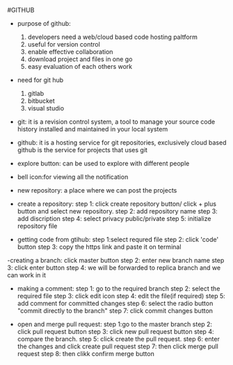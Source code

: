 #GITHUB

- purpose of github:
  1. developers need a web/cloud based code hosting paltform
  2. useful for version control
  3. enable effective collaboration
  4. download project and files in one go
  5. easy evaluation of each others work

- need for git hub
  1. gitlab
  2. bitbucket
  3. visual studio
- git: it is a revision control system, a tool to manage your source code history
      installed and maintained in your local system
- github: it is a hosting service for git repositories, exclusively cloud based
      github is the service for projects that uses git
- explore button: can be used to explore with different people
- bell icon:for viewing all the notification
- new repository: a place where we can post the projects
- create a repository:
    step 1: click create repository button/ click + plus button and select new repository.
    step 2: add repository name
    step 3: add discription
    step 4: select privacy public/private
    step 5: initialize repository file
- getting code from gtihub:
    step 1:select requred file
    step 2: click 'code' button
    step 3: copy the https link and paste it on terminal

-creating a branch: click master button
    step 2: enter new branch name
    step 3: click enter button
    step 4: we will be forwarded to replica branch and we can work in it

- making a comment: 
    step 1: go to the required branch
    step 2: select the required file
    step 3: click edit icon
    step 4: edit the file(if required)
    step 5: add comment for committed changes
    step 6: select the radio button "commit directly to the branch"
    step 7: click commit changes button

- open and merge pull request:
    step 1:go to the master branch
    step 2: click pull request button
    step 3: click new pull request button
    step 4: compare the branch.
    step 5: click create the pull request.
    step 6: enter the changes and click create pull request
    step 7: then click merge pull request
    step 8: then clikk confirm merge button


